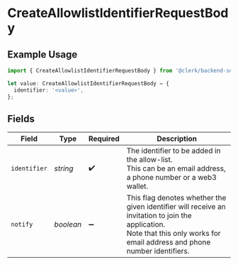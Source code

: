 # CreateAllowlistIdentifierRequestBody

## Example Usage

```typescript
import { CreateAllowlistIdentifierRequestBody } from '@clerk/backend-sdk/models/operations';

let value: CreateAllowlistIdentifierRequestBody = {
  identifier: '<value>',
};
```

## Fields

| Field        | Type      | Required           | Description                                                                                                                                                                      |
| ------------ | --------- | ------------------ | -------------------------------------------------------------------------------------------------------------------------------------------------------------------------------- |
| `identifier` | _string_  | :heavy_check_mark: | The identifier to be added in the allow-list.<br/>This can be an email address, a phone number or a web3 wallet.                                                                 |
| `notify`     | _boolean_ | :heavy_minus_sign: | This flag denotes whether the given identifier will receive an invitation to join the application.<br/>Note that this only works for email address and phone number identifiers. |
